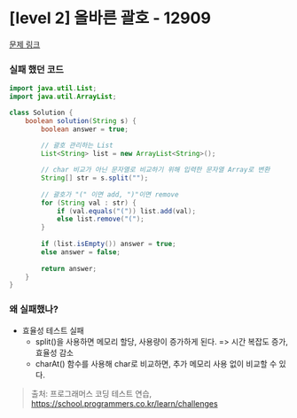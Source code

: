 # [level 2] 올바른 괄호 - 12909 

[문제 링크](https://school.programmers.co.kr/learn/courses/30/lessons/12909) 

### 실패 했던 코드
```java
import java.util.List;
import java.util.ArrayList;

class Solution {
    boolean solution(String s) {
        boolean answer = true;
    	
        // 괄호 관리하는 List
        List<String> list = new ArrayList<String>();

        // char 비교가 아닌 문자열로 비교하기 위해 입력한 문자열 Array로 변환
        String[] str = s.split("");
        
        // 괄호가 "(" 이면 add, ")"이면 remove
        for (String val : str) {
            if (val.equals("(")) list.add(val);
            else list.remove("(");
        }
        
        if (list.isEmpty()) answer = true;
        else answer = false;
        
        return answer;
    }
}
```

### 왜 실패했나?
- 효율성 테스트 실패
  - split()을 사용하면 메모리 할당, 사용량이 증가하게 된다. => 시간 복잡도 증가, 효율성 감소
  - charAt() 함수를 사용해 char로 비교하면, 추가 메모리 사용 없이 비교할 수 있다.

> 출처: 프로그래머스 코딩 테스트 연습, https://school.programmers.co.kr/learn/challenges